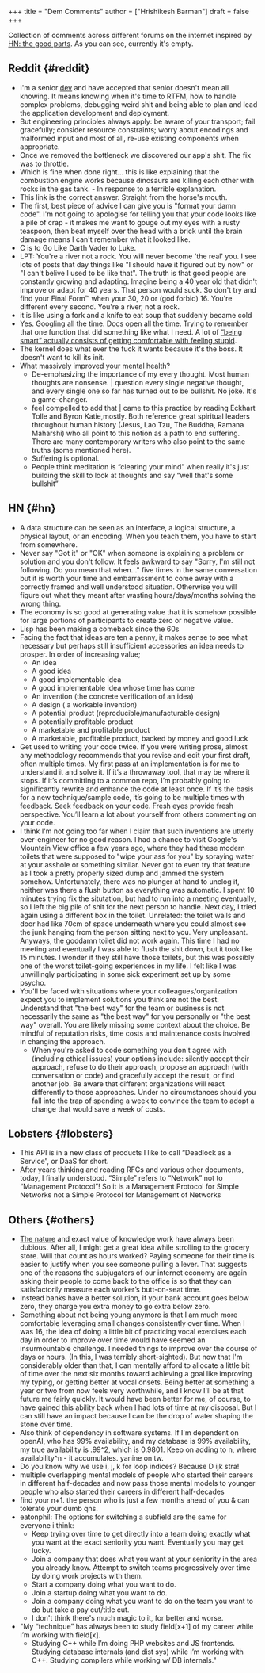 +++
title = "Dem Comments"
author = ["Hrishikesh Barman"]
draft = false
+++

Collection of comments across different forums on the internet inspired by [HN: the good parts](https://danluu.com/hn-comments/). As you can see, currently it's empty.


## Reddit {#reddit}

-   I'm a senior [dev](https://www.reddit.com/r/softwaredevelopment/comments/gy6bbp/how_to_approach_software_development_like_a/) and have accepted that senior doesn't mean all knowing. It means knowing when it's time to RTFM, how to handle complex problems, debugging weird shit and being able to plan and lead the application development and deployment.
-   But engineering principles always apply: be aware of your transport; fail gracefully; consider resource constraints; worry about encodings and malformed input and most of all, re-use existing components when appropriate.
-   Once we removed the bottleneck we discovered our app's shit. The fix was to throttle.
-   Which is fine when done right... this is like explaining that the combustion engine works because dinosaurs are killing each other with rocks in the gas tank. - In response to a terrible explanation.
-   This link is the correct answer. Straight from the horse's mouth.
-   The first, best piece of advice I can give you is "format your damn code". I'm not going to apologise for telling you that your code looks like a pile of crap - it makes me want to gouge out my eyes with a rusty teaspoon, then beat myself over the head with a brick until the brain damage means I can't remember what it looked like.
-   C is to Go Like Darth Vader to Luke.
-   LPT: You're a river not a rock. You will never become 'the real' you. I see lots of posts that day things like "I should have it figured out by now" or "I can't belive I used to be like that". The truth is that good people are constantly growing and adapting. Imagine being a 40 year old that didn't improve or adapt for 40 years. That person would suck. So don't try and find your Final Form™ when your 30, 20 or (god forbid) 16. You're different every second. You're a river, not a rock.
-   it is like using a fork and a knife to eat soup that suddenly became cold
-   Yes. Googling all the time. Docs open all the time. Trying to remember that one function that did something like what I need. A lot of [“being smart” actually consists of getting comfortable with feeling stupid](https://fgiesen.wordpress.com/2016/02/05/smart/).
-   The kernel does what ever the fuck it wants because it's the boss. It doesn't want to kill its init.
-   What massively improved your mental health?
    -   De-emphasizing the importance of my every thought. Most human thoughts are nonsense. | question every single negative thought, and every single one so far has turned out to be bullshit. No joke. It's a game-changer.
    -   feel compelled to add that | came to this practice by reading Eckhart Tolle and Byron Katie,mostly. Both reference great spiritual leaders throughout human history (Jesus, Lao Tzu, The Buddha, Ramana Maharshi) who all point to this notion as a path to end suffering. There are many contemporary writers who also point to the same truths (some mentioned here).
    -   Suffering is optional.
    -   People think meditation is “clearing your mind” when really it's just building the skill to look at thoughts and say “well that's some bullshit”


## HN {#hn}

-   A data structure can be seen as an interface, a logical structure, a physical layout, or an encoding. When you teach them, you have to start from somewhere.
-   Never say "Got it" or "OK" when someone is explaining a problem or solution and you don't follow. It feels awkward to say "Sorry, I'm still not following. Do you mean that when..." five times in the same conversation but it is worth your time and embarrassment to come away with a correctly framed and well understood situation. Otherwise you will figure out what they meant after wasting hours/days/months solving the wrong thing.
-   The economy is so good at generating value that it is somehow possible for large portions of participants to create zero or negative value.
-   Lisp has been making a comeback since the 60s
-   Facing the fact that ideas are ten a penny, it makes sense to see what necessary but perhaps still insufficient accessories an idea needs to prosper. In order of increasing value;
    -   An idea
    -   A good idea
    -   A good implementable idea
    -   A good implementable idea whose time has come
    -   An invention (the concrete verification of an idea)
    -   A design ( a workable invention)
    -   A potential product (reproducible/manufacturable design)
    -   A potentially profitable product
    -   A marketable and profitable product
    -   A marketable, profitable product, backed by money and good luck
-   Get used to writing your code twice. If you were writing prose, almost any methodology recommends that you revise and edit your first draft, often multiple times. My first pass at an implementation is for me to understand it and solve it. If it’s a throwaway tool, that may be where it stops. If it’s committing to a common repo, I’m probably going to significantly rewrite and enhance the code at least once. If it’s the basis for a new technique/sample code, it’s going to be multiple times with feedback. Seek feedback on your code. Fresh eyes provide fresh perspective. You’ll learn a lot about yourself from others commenting on your code.
-   I think I'm not going too far when I claim that such inventions are utterly over-engineer for no good reason. I had a chance to visit Google's Mountain View office a few years ago, where they had these modern toilets that were supposed to "wipe your ass for you" by spraying water at your asshole or something similar. Never got to even try that feature as I took a pretty properly sized dump and jammed the system somehow. Unfortunately, there was no plunger at hand to unclog it, neither was there a flush button as everything was automatic. I spent 10 minutes trying fix the situtation, but had to run into a meeting eventually, so I left the big pile of shit for the next person to handle. Next day, I tried again using a different box in the toilet. Unrelated: the toilet walls and door had like 70cm of space underneath where you could almost see the junk hanging from the person sitting next to you. Very unpleasant. Anyways, the goddamn toilet did not work again. This time I had no meeting and eventually I was able to flush the shit down, but it took like 15 minutes. I wonder if they still have those toilets, but this was possibly one of the worst toilet-going experiences in my life. I felt like I was unwillingly participating in some sick experiment set up by some psycho.
-   You'll be faced with situations where your colleagues/organization expect you to implement solutions you think are not the best. Understand that "the best way" for the team or business is not necessarily the same as "the best way" for you personally or "the best way" overall. You are likely missing some context about the choice. Be mindful of reputation risks, time costs and maintenance costs involved in changing the approach.
    -   When you're asked to code something you don't agree with (including ethical issues) your options include: silently accept their approach, refuse to do their approach, propose an approach (with conversation or code) and gracefully accept the result, or find another job. Be aware that different organizations will react differently to those approaches. Under no circumstances should you fall into the trap of spending a week to convince the team to adopt a change that would save a week of costs.


## Lobsters {#lobsters}

-   This API is in a new class of products I like to call “Deadlock as a Service”, or DaaS for short.
-   After years thinking and reading RFCs and various other documents, today, I finally understood. “Simple” refers to “Network” not to “Management Protocol”! So it is a Management Protocol for Simple Networks not a Simple Protocol for Management of Networks


## Others {#others}

-   [The nature](https://www.justus.pw/posts/2023-03-19-this-time-its-different.html) and exact value of knowledge work have always been dubious. After all, I might get a great idea while strolling to the grocery store. Will that count as hours worked? Paying someone for their time is easier to justify when you see someone pulling a lever. That suggests one of the reasons the subjugators of our internet economy are again asking their people to come back to the office is so that they can satisfactorily measure each worker’s butt-on-seat time.
-   Instead banks have a better solution, if your bank account goes below zero, they charge you extra money to go extra below zero.
-   Something about not being young anymore is that I am much more comfortable leveraging small changes consistently over time. When I was 16, the idea of doing a little bit of practicing vocal exercises each day in order to improve over time would have seemed an insurmountable challenge. I needed things to improve over the course of days or hours. (In this, I was terribly short-sighted). But now that I'm considerably older than that, I can mentally afford to allocate a little bit of time over the next six months toward achieving a goal like improving my typing, or getting better at vocal onsets. Being better at something a year or two from now feels very worthwhile, and I know I'll be at that future me fairly quickly. It would have been better for me, of course, to have gained this ability back when I had lots of time at my disposal. But I can still have an impact because I can be the drop of water shaping the stone over time.
-   Also think of dependency in software systems. If I'm dependent on openAI, who has 99% availability, and my database is 99% availability, my true availability is .99^2, which is 0.9801. Keep on adding to n, where availability^n - it accumulates. yanine on tw.
-   Do you know why we use i, j, k for loop indices? Because D ijk stra!
-   multiple overlapping mental models of people who started their careers in different half-decades and now pass those mental models to younger people who also started their careers in different half-decades
-   find your n+1. the person who is just a few months ahead of you &amp; can tolerate your dumb qns.
-   eatonphil: The options for switching a subfield are the same for everyone i think:
    -   Keep trying over time to get directly into a team doing exactly what you want at the exact seniority you want. Eventually you may get lucky.
    -   Join a company that does what you want at your seniority in the area you already know. Attempt to switch teams progressively over time by doing work projects with them.
    -   Start a company doing what you want to do.
    -   Join a startup doing what you want to do.
    -   Join a company doing what you want to do on the team you want to do but take a pay cut/title cut.
    -   I don't think there's much magic to it, for better and worse.
-   "My “technique” has always been to study field[x+1] of my career while I’m working with field[x].
    -   Studying C++ while I’m doing PHP websites and JS frontends. Studying database internals (and dist sys) while I’m working with C++. Studying compilers while working w/ DB internals."
